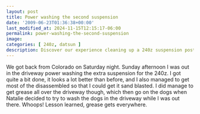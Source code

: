 ```yaml
---
layout: post
title: Power washing the second suspension
date: '2009-06-23T01:36:38+00:00'
last_modified_at: 2024-11-15T12:15:17-06:00
permalink: power-washing-the-second-suspension
image: 
categories: [ 240z, datsun ]
description: Discover our experience cleaning up a 240z suspension post-Colorado trip. Watch out for unexpected grease, it gets everywhere!
---
```


We got back from Colorado on Saturday night. Sunday afternoon I was out in the driveway power washing the extra suspension for the 240z. I got quite a bit done, it looks a lot better than before, and I also managed to get most of the disassembled so that I could get it sand blasted. I did manage to get grease all over the driveway though, which then go on the dogs when Natalie decided to try to wash the dogs in the driveway while I was out there. Whoops! Lesson learned, grease gets everywhere.



